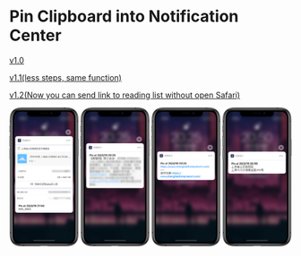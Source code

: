 # Pin Clipboard into Notification Center

[v1.0](https://www.icloud.com/shortcuts/5788d2d989574c7d9b0442bdc9af5b5d)

[v1.1(less steps, same function)](https://www.icloud.com/shortcuts/403f4bfdf5034424846380269ff4490d)

[v1.2(Now you can send link to reading list without open Safari)](https://www.icloud.com/shortcuts/0a0b724fff0a41129028684c27ad2342)

![title](img.PNG)